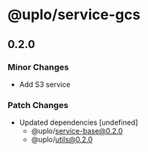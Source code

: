 # @uplo/service-gcs

## 0.2.0
### Minor Changes

- Add S3 service

### Patch Changes

- Updated dependencies [undefined]
  - @uplo/service-base@0.2.0
  - @uplo/utils@0.2.0
